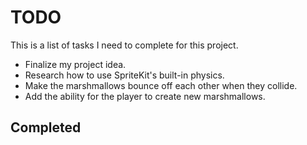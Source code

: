 # TODO

This is a list of tasks I need to complete for this project.

- Finalize my project idea.
- Research how to use SpriteKit's built-in physics.
- Make the marshmallows bounce off each other when they collide.
- Add the ability for the player to create new marshmallows.

## Completed
